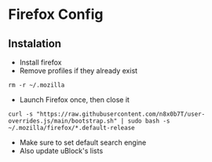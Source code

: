 # Firefox Config

## Instalation
- Install firefox
- Remove profiles if they already exist
```
rm -r ~/.mozilla
```
- Launch Firefox once, then close it
```
curl -s "https://raw.githubusercontent.com/n8x0b7T/user-overrides.js/main/bootstrap.sh" | sudo bash -s ~/.mozilla/firefox/*.default-release
```
- Make sure to set default search engine
- Also update uBlock's lists